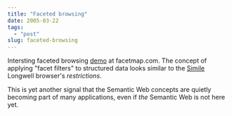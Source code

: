 ```yaml
---
title: "Faceted browsing"
date: 2005-03-22
tags: 
  - "post"
slug: faceted-browsing
---
```


Intersting faceted browsing [demo](http://facetmap.com/browse) at facetmap.com. The concept of applying "facet filters" to structured data looks similar to the [Simile](http://simile.mit.edu) Longwell browser's _restrictions_.

This is yet another signal that the Semantic Web concepts are quietly becoming part of many applications, even if _the_ Semantic Web is not here yet.
